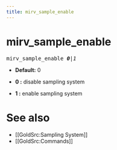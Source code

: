 ```yaml
---
title: mirv_sample_enable
---
```


# mirv_sample_enable

<tt>mirv_sample_enable _**0**|1_</tt>

* **Default:** 0

* **0 :** disable sampling system
* **1 :** enable sampling system

# See also

* [[GoldSrc:Sampling System]]
* [[GoldSrc:Commands]]
